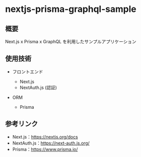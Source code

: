 # nextjs-prisma-graphql-sample

## 概要

Next.js x Prisma x GraphQL を利用したサンプルアプリケーション

## 使用技術

- フロントエンド

  - Next.js
  - NextAuth.js (認証)

- ORM
  - Prisma

## 参考リンク

- Next.js：https://nextjs.org/docs
- NextAuth.js：https://next-auth.js.org/
- Prisma：https://www.prisma.io/
